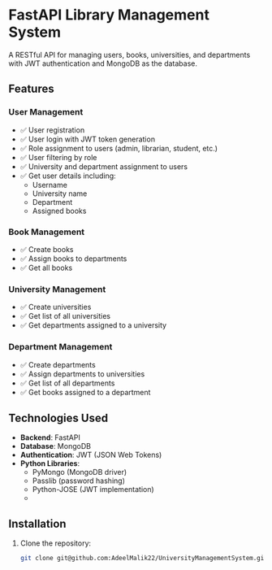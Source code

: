 # FastAPI Library Management System

A RESTful API for managing users, books, universities, and departments with JWT authentication and MongoDB as the database.

## Features

### User Management
- ✅ User registration
- ✅ User login with JWT token generation
- ✅ Role assignment to users (admin, librarian, student, etc.)
- ✅ User filtering by role
- ✅ University and department assignment to users
- ✅ Get user details including:
  - Username
  - University name
  - Department
  - Assigned books

### Book Management
- ✅ Create books
- ✅ Assign books to departments
- ✅ Get all books

### University Management
- ✅ Create universities
- ✅ Get list of all universities
- ✅ Get departments assigned to a university

### Department Management
- ✅ Create departments
- ✅ Assign departments to universities
- ✅ Get list of all departments
- ✅ Get books assigned to a department

## Technologies Used

- **Backend**: FastAPI
- **Database**: MongoDB
- **Authentication**: JWT (JSON Web Tokens)
- **Python Libraries**:
  - PyMongo (MongoDB driver)
  - Passlib (password hashing)
  - Python-JOSE (JWT implementation)
  - 

## Installation

1. Clone the repository:
   ```bash
   git clone git@github.com:AdeelMalik22/UniversityManagementSystem.git